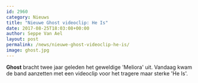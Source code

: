 ```yaml
---
id: 2960
category: Nieuws
title: "Nieuwe Ghost videoclip: He Is"
date: 2017-08-25T18:03:08+00:00
author: Seppe Van Ael
layout: post
permalink: /news/nieuwe-ghost-videoclip-he-is/
image: ghost.jpg
---
```

**Ghost** bracht twee jaar geleden het geweldige 'Meliora' uit. Vandaag kwam de band aanzetten met een videoclip voor het tragere maar sterke 'He Is'.
